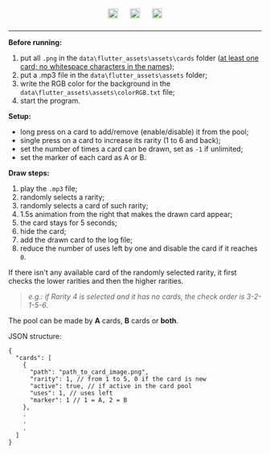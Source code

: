 <div style="text-align:center;">
    <img src="https://user-images.githubusercontent.com/25181517/186150365-da1eccce-6201-487c-8649-45e9e99435fd.png" alt="FlutterIcon" width="20" style="margin: 10px;" />
    <img src="https://user-images.githubusercontent.com/25181517/186150304-1568ffdf-4c62-4bdc-9cf1-8d8efcea7c5b.png" alt="DartIcon" width="20" style="margin: 10px;" />
    <img src="https://user-images.githubusercontent.com/25181517/186884150-05e9ff6d-340e-4802-9533-2c3f02363ee3.png" alt="WindowsIcon" width="20" style="margin: 10px;" />
</div>


----

**Before running:**
1. put all `.png` in the `data\flutter_assets\assets\cards` folder (<u>at least one card; no whitespace characters in the names</u>);
2. put a .mp3 file in the `data\flutter_assets\assets` folder;
3. write the RGB color for the background in the `data\flutter_assets\assets\colorRGB.txt` file;
4. start the program.

**Setup:**
- long press on a card to add/remove (enable/disable) it from the pool;
- single press on a card to increase its rarity (1 to 6 and back);
- set the number of times a card can be drawn, set as `-1` if unlimited;
- set the marker of each card as A or B.

**Draw steps:**
1. play the `.mp3` file;
2. randomly selects a rarity;
3. randomly selects a card of such rarity;
4. 1.5s animation from the right that makes the drawn card appear;
5. the card stays for 5 seconds;
6. hide the card;
7. add the drawn card to the log file;
8. reduce the number of uses left by one and disable the card if it reaches `0`.

If there isn't any available card of the randomly selected rarity, it first checks the lower rarities and then the higher rarities.
> _e.g.: if Rarity 4 is selected and it has no cards, the check order is 3-2-1-5-6_.

The pool can be made by **A** cards, **B** cards or **both**.

JSON structure:
```
{
  "cards": [
    {
      "path": "path_to_card_image.png",
      "rarity": 1, // from 1 to 5, 0 if the card is new
      "active": true, // if active in the card pool
      "uses": 1, // uses left
      "marker": 1 // 1 = A, 2 = B
    },
    .
    .
    .
  ]
}

```
